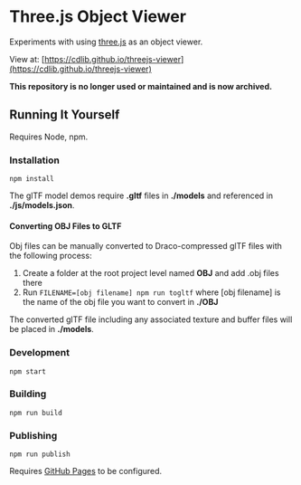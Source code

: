# Three.js Object Viewer

Experiments with using [three.js](https://threejs.org) as an object viewer.

View at: [https://cdlib.github.io/threejs-viewer](https://cdlib.github.io/threejs-viewer)

**This repository is no longer used or maintained and is now archived.**

## Running It Yourself

Requires Node, npm.

### Installation

`npm install`

The glTF model demos require **.gltf** files in **./models** and referenced in **./js/models.json**.

#### Converting OBJ Files to GLTF

Obj files can be manually converted to Draco-compressed glTF files with the following process:

1. Create a folder at the root project level named **OBJ** and add .obj files there
2. Run `FILENAME=[obj filename] npm run togltf` where [obj filename] is the name of the obj file you want to convert in **./OBJ**

The converted glTF file including any associated texture and buffer files will be placed in **./models**.

### Development

`npm start`

### Building

`npm run build`

### Publishing

`npm run publish`

Requires [GitHub Pages](https://pages.github.com) to be configured.
